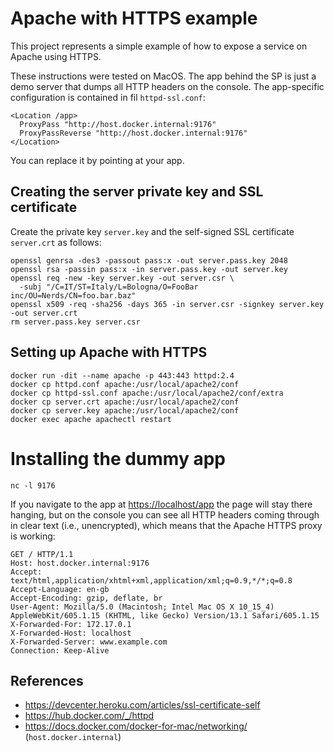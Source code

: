 Apache with HTTPS example
===

This project represents a simple example of how to expose a service on Apache using HTTPS.

These instructions were tested on MacOS. The app behind the SP is just a demo server that dumps all HTTP headers on the console.
The app-specific configuration is contained in fil `httpd-ssl.conf`:

    <Location /app>
      ProxyPass "http://host.docker.internal:9176"
      ProxyPassReverse "http://host.docker.internal:9176"
    </Location>

You can replace it by pointing at your app.

## Creating the server private key and SSL certificate

Create the private key `server.key` and the self-signed SSL certificate `server.crt` as follows:

    openssl genrsa -des3 -passout pass:x -out server.pass.key 2048
    openssl rsa -passin pass:x -in server.pass.key -out server.key
    openssl req -new -key server.key -out server.csr \
      -subj "/C=IT/ST=Italy/L=Bologna/O=FooBar inc/OU=Nerds/CN=foo.bar.baz"
    openssl x509 -req -sha256 -days 365 -in server.csr -signkey server.key -out server.crt
    rm server.pass.key server.csr

## Setting up Apache with HTTPS

    docker run -dit --name apache -p 443:443 httpd:2.4
    docker cp httpd.conf apache:/usr/local/apache2/conf
    docker cp httpd-ssl.conf apache:/usr/local/apache2/conf/extra
    docker cp server.crt apache:/usr/local/apache2/conf
    docker cp server.key apache:/usr/local/apache2/conf
    docker exec apache apachectl restart

# Installing the dummy app

    nc -l 9176
    
If you navigate to the app at <https://localhost/app> the page will stay there hanging, but on the console
you can see all HTTP headers coming through in clear text (i.e., unencrypted), which means that the Apache HTTPS proxy is working:

    GET / HTTP/1.1
    Host: host.docker.internal:9176
    Accept: text/html,application/xhtml+xml,application/xml;q=0.9,*/*;q=0.8
    Accept-Language: en-gb
    Accept-Encoding: gzip, deflate, br
    User-Agent: Mozilla/5.0 (Macintosh; Intel Mac OS X 10_15_4) AppleWebKit/605.1.15 (KHTML, like Gecko) Version/13.1 Safari/605.1.15
    X-Forwarded-For: 172.17.0.1
    X-Forwarded-Host: localhost
    X-Forwarded-Server: www.example.com
    Connection: Keep-Alive

## References

* <https://devcenter.heroku.com/articles/ssl-certificate-self>
* <https://hub.docker.com/_/httpd>
* <https://docs.docker.com/docker-for-mac/networking/> (`host.docker.internal`)

